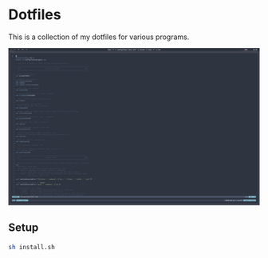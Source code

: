 # Dotfiles
This is a collection of my dotfiles for various programs.

![screenshot](./resources/screenshot.png)

## Setup
```bash
sh install.sh
```
